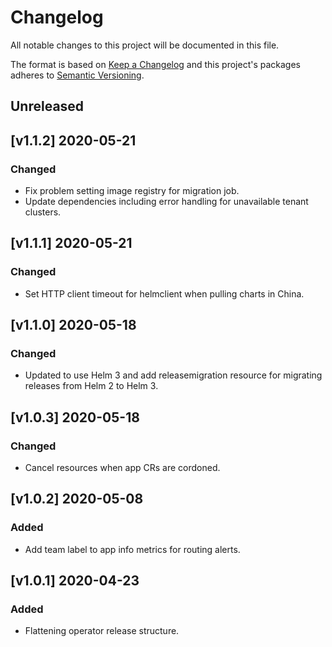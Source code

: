 # Changelog

All notable changes to this project will be documented in this file.

The format is based on [Keep a Changelog](http://keepachangelog.com/en/1.0.0/)
and this project's packages adheres to [Semantic Versioning](http://semver.org/spec/v2.0.0.html).

## Unreleased

## [v1.1.2] 2020-05-21

### Changed

- Fix problem setting image registry for migration job.
- Update dependencies including error handling for unavailable tenant clusters.

## [v1.1.1] 2020-05-21

### Changed

- Set HTTP client timeout for helmclient when pulling charts in China.

## [v1.1.0] 2020-05-18

### Changed

- Updated to use Helm 3 and add releasemigration resource for migrating releases
from Helm 2 to Helm 3.

## [v1.0.3] 2020-05-18

### Changed

- Cancel resources when app CRs are cordoned.

## [v1.0.2] 2020-05-08

### Added

- Add team label to app info metrics for routing alerts.

## [v1.0.1] 2020-04-23

### Added

- Flattening operator release structure.

[Unreleased]: https://github.com/giantswarm/app-operator/compare/v1.1.2..HEAD

[1.1.2]: https://github.com/giantswarm/app-operator/compare/v1.1.1..v1.1.2
[1.1.1]: https://github.com/giantswarm/app-operator/compare/v1.1.0..v1.1.1
[1.1.0]: https://github.com/giantswarm/app-operator/compare/v1.0.3..v1.1.0
[1.0.3]: https://github.com/giantswarm/app-operator/compare/v1.0.2..v1.0.3
[1.0.2]: https://github.com/giantswarm/app-operator/compare/v1.0.1..v1.0.2
[1.0.1]: https://github.com/giantswarm/app-operator/releases/tag/v1.0.1
